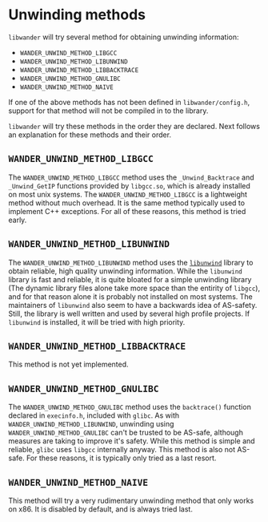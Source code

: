 # Unwinding methods

`libwander` will try several method for obtaining unwinding information:

 * `WANDER_UNWIND_METHOD_LIBGCC`
 * `WANDER_UNWIND_METHOD_LIBUNWIND`
 * `WANDER_UNWIND_METHOD_LIBBACKTRACE`
 * `WANDER_UNWIND_METHOD_GNULIBC`
 * `WANDER_UNWIND_METHOD_NAIVE`

If one of the above methods has not been defined in `libwander/config.h`,
support for that method will not be compiled in to the library.

`libwander` will try these methods in the order they are declared.
Next follows an explanation for these methods and their order.

## `WANDER_UNWIND_METHOD_LIBGCC`

The `WANDER_UNWIND_METHOD_LIBGCC` method uses the `_Unwind_Backtrace` and `_Unwind_GetIP`
functions provided by `libgcc.so`, which is already installed on most unix systems.
The `WANDER_UNWIND_METHOD_LIBGCC` is a lightweight method without much overhead.
It is the same method typically used to implement C++ exceptions.
For all of these reasons, this method is tried early.

## `WANDER_UNWIND_METHOD_LIBUNWIND`

The `WANDER_UNWIND_METHOD_LIBUNWIND` method uses the [`libunwind`](https://www.nongnu.org/libunwind/)
library to obtain reliable, high quality unwinding information.
While the `libunwind` library is fast and reliable, it is quite bloated for a simple unwinding library
(The dynamic library files alone take more space than the entirity of `libgcc`), and for that
reason alone it is probably not installed on most systems.
The maintainers of `libunwind` also seem to have a backwards idea of AS-safety.
Still, the library is well written and used by several high profile projects.
If `libunwind` is installed, it will be tried with high priority.

## `WANDER_UNWIND_METHOD_LIBBACKTRACE`

This method is not yet implemented.

## `WANDER_UNWIND_METHOD_GNULIBC`

The `WANDER_UNWIND_METHOD_GNULIBC` method uses the `backtrace()` function declared in `execinfo.h`,
included with `glibc`.
As with `WANDER_UNWIND_METHOD_LIBUNWIND`, unwinding using `WANDER_UNWIND_METHOD_GNULIBC` can't be
trusted to be AS-safe, although measures are taking to improve it's safety.
While this method is simple and reliable, `glibc` uses `libgcc` internally anyway.
This method is also not AS-safe. For these reasons, it is typically only tried as a last resort.

## `WANDER_UNWIND_METHOD_NAIVE`

This method will try a very rudimentary unwinding method that only works on x86.
It is disabled by default, and is always tried last.
